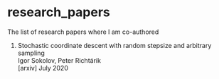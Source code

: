 # research_papers
The list of research papers where I am co-authored

1. Stochastic coordinate descent with random stepsize and arbitrary sampling\
Igor Sokolov, Peter Richtárik\
[arxiv]
July 2020
